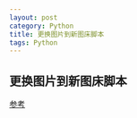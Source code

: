 ```yaml
---
layout: post
category: Python
title: 更换图片到新图床脚本
tags: Python
---
```


## 更换图片到新图床脚本

[参考](https://juejin.cn/post/6844903860784496653)
